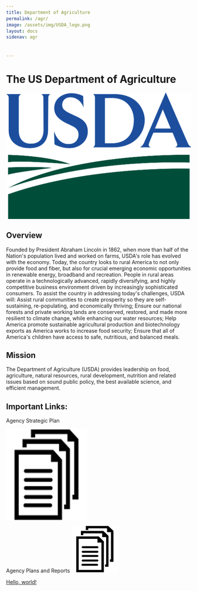 ```yaml
---
title: Department of Agriculture
permalink: /agr/
image: /assets/img/USDA_logo.png
layout: docs
sidenav: agr


---
```


# The US Department of Agriculture 
![alt text](https://raw.githubusercontent.com/AminPIC/playgroundsite/master/assets/img/USDA_logo.png)
## Overview

Founded by President Abraham Lincoln in 1862, when more than half of the Nation's population lived and worked on farms, USDA's role has evolved with the economy.  Today, the country looks to rural America to not only provide food and fiber, but also for crucial emerging economic opportunities in renewable energy, broadband and recreation.  People in rural areas operate in a technologically advanced, rapidly diversifying, and highly competitive business environment driven by increasingly sophisticated consumers.  To assist the country in addressing today's challenges, USDA will: Assist rural communities to create prosperity so they are self-sustaining, re-populating, and economically thriving; Ensure our national forests and private working lands are conserved, restored, and made more resilient to climate change, while enhancing our water resources; Help America promote sustainable agricultural production and biotechnology exports as America works to increase food security; Ensure that all of America's children have access to safe, nutritious, and balanced meals.

## Mission

The Department of Agriculture (USDA) provides leadership on food, agriculture, natural resources, rural development, nutrition and related issues based on sound public policy, the best available science, and efficient management.

## Important Links:

Agency Strategic Plan

<a href="https://raw.githubusercontent.com/AminPIC/playgroundsite/master/assets/img/Trsy%20Strategic%20Plan%20Working%20Draft_OMBSubmission_2017-09-11.pdf" target="_blank">
  <img width="220" height="250" border="0" align="center"  src="https://raw.githubusercontent.com/AminPIC/playgroundsite/master/assets/img/document_image.png"/>
</a>

Agency Plans and Reports
[ ![Agency Plans and Reports](https://raw.githubusercontent.com/AminPIC/playgroundsite/master/assets/img/document_image.png)](https://raw.githubusercontent.com/AminPIC/playgroundsite/master/assets/img/Trsy%20Strategic%20Plan%20Working%20Draft_OMBSubmission_2017-09-11.pdf)


<a href="https://raw.githubusercontent.com/AminPIC/playgroundsite/master/assets/img/USDA_logo.png" target="_blank">Hello, world!</a>

